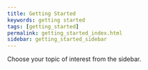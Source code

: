 ```yaml
---
title: Getting Started
keywords: getting started
tags: [getting_started]
permalink: getting_started_index.html
sidebar: getting_started_sidebar
---
```


Choose your topic of interest from the sidebar.
